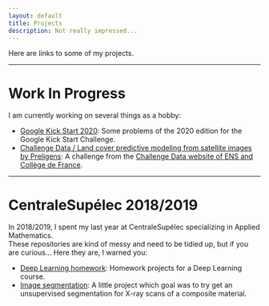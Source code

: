 ```yaml
---
layout: default
title: Projects
description: Not really impressed...
---
```

Here are links to some of my projects.

___
# Work In Progress
I am currently working on several things as a hobby:
- [Google Kick Start 2020](https://github.com/JlnZhou/GoogleKickStart2020): Some problems of the 2020 edition for the Google Kick Start Challenge.
- [Challenge Data / Land cover predictive modeling from satellite images by Preligens](https://github.com/JlnZhou/ChallengeDataPreligens2021): A challenge from the [Challenge Data website of ENS and Collège de France](https://challengedata.ens.fr/).
___
# CentraleSupélec 2018/2019
In 2018/2019, I spent my last year at CentraleSupélec specializing in Applied Mathematics.   
These repositories are kind of messy and need to be tidied up, but if you are curious... Here they are, I warned you:
- [Deep Learning homework](https://github.com/JlnZhou/MVA_DeepLearning_2018_2019): Homework projects for a Deep Learning course.
- [Image segmentation](https://github.com/JlnZhou/Safran_projet): A little project which goal was to try get an unsupervised segmentation for X-ray scans of a composite material.